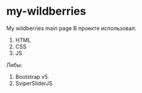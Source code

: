 # my-wildberries
My wildberries main page
В проекте использовал:
1. HTML
2. CSS
3. JS

Либы:
1. Bootstrap v5.
2. SviperSliderJS
